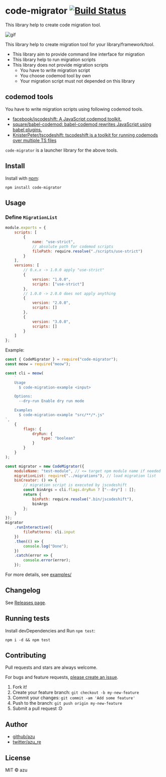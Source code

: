 # code-migrator [![Build Status](https://travis-ci.org/azu/code-migrator.svg?branch=master)](https://travis-ci.org/azu/code-migrator)

This library help to create code migration tool.

![gif](https://media.giphy.com/media/xULW8xOTTWYMgRVhhm/giphy.gif)

This library help to create migration tool for your library/framework/tool.

- This library aim to provide command line interface for migration
- This library help to run migration scripts
- This library does not provide migration scripts
    - You have to write migration script
    - You choose codemod tool by own
    - Your migration script must not depended on this library

## codemod tools

You have to write migration scripts using following codemod tools.

- [facebook/jscodeshift: A JavaScript codemod toolkit.](https://github.com/facebook/jscodeshift)
- [square/babel-codemod: babel-codemod rewrites JavaScript using babel plugins.](https://github.com/square/babel-codemod)
- [KnisterPeter/tscodeshift: tscodeshift is a toolkit for running codemods over multiple TS files](https://github.com/KnisterPeter/tscodeshift)

`code-migrator` is a launcher library for the above tools.

## Install

Install with [npm](https://www.npmjs.com/):

    npm install code-migrator

## Usage

### Define `MigrationList`

```js
module.exports = {
    scripts: [
        {
            name: "use-strict",
            // absolute path for codemod scripts
            filePath: require.resolve("./scripts/use-strict")
        }
    ],
    versions: [
        // 0.x.x -> 1.0.0 apply "use-strict"
        {
            version: "1.0.0",
            scripts: ["use-strict"]
        },
        // 1.0.0 -> 2.0.0 does not apply anything
        {
            version: "2.0.0",
            scripts: []
        },
        {
            version: "3.0.0",
            scripts: []
        }
    ]
};
```

Example:

```js
const { CodeMigrator } = require("code-migrator");
const meow = require("meow");

const cli = meow(
    `
    Usage
      $ code-migration-example <input>

    Options:
      --dry-run Enable dry run mode

    Examples
      $ code-migration-example "src/**/*.js"
`,
    {
        flags: {
            dryRun: {
                type: "boolean"
            }
        }
    }
);

const migrator = new CodeMigrator({
    moduleName: "test-module", // <= target npm module name if needed
    migrationList: require("../migrations"), // load migration list
    binCreator: () => {
        // migration script is executed by jscodeshift
        const binArgs = cli.flags.dryRun ? ["--dry"] : [];
        return {
            binPath: require.resolve(".bin/jscodeshift"),
            binArgs
        };
    }
});
migrator
    .runInteractive({
        filePatterns: cli.input
    })
    .then(() => {
        console.log("Done");
    })
    .catch(error => {
        console.error(error);
    });
```

For more details, see [examples/](./examples/)

## Changelog

See [Releases page](https://github.com/azu/code-migrator/releases).

## Running tests

Install devDependencies and Run `npm test`:

    npm i -d && npm test

## Contributing

Pull requests and stars are always welcome.

For bugs and feature requests, [please create an issue](https://github.com/azu/code-migrator/issues).

1. Fork it!
2. Create your feature branch: `git checkout -b my-new-feature`
3. Commit your changes: `git commit -am 'Add some feature'`
4. Push to the branch: `git push origin my-new-feature`
5. Submit a pull request :D

## Author

- [github/azu](https://github.com/azu)
- [twitter/azu_re](https://twitter.com/azu_re)

## License

MIT © azu
